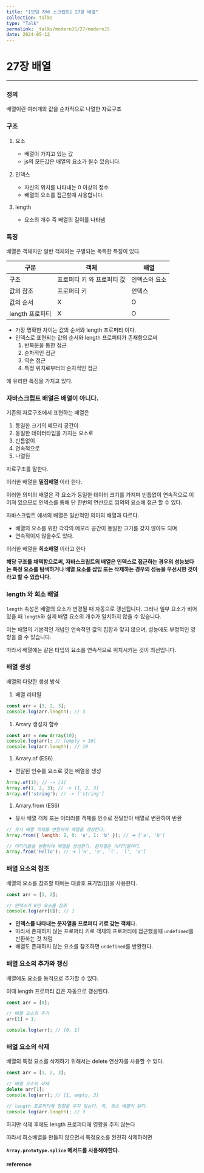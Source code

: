 ```yaml
---
title: "[모던 자바 스크립트] 27장 배열"
collection: talks
type: "Talk"
permalink: _talks/modernJS/27/modernJS
date: 2024-05-12
---
```


# 27장 배열

---

### 정의
배열이란 여러개의 값을 순차적으로 나열한 자료구조

### 구조

1. 요소
   - 배열이 가지고 있는 값
   - js의 모든값은 배열의 요소가 될수 있습니다.

1. 인덱스
   - 자신의 위치를 나타내는 0 이상의 정수
   - 배열의 요소를 접근할때 사용합니다.

2. length
   - 요소의 개수 즉 배열의 길이를 나타냄

### 특징

배열은 객체지만 일반 객체와는 구별되는 독특한 특징이 있다.

| 구분 | 객체 | 배열 |
| --- | --- | --- |
| 구조 | 프로퍼티 키 와 프로퍼티 값 | 인덱스와 요소 |
| 값의 참조 | 프로퍼티 키 | 인덱스 |
| 값의 순서 | X | O |
| length 프로퍼티 | X | O |
- 가장 명확한 차이는 값의 순서와 length 프로퍼티 이다.
- 인덱스로 표현되는 값의 순서와 length  프로퍼티가 존재함으로써
   1. 반복문을 통한 접근
   2. 순차적인 접근
   3. 역순 접근
   4. 특정 위치로부터의 순차적인 접근

에 유리한 특징을 가지고 있다.

### **자바스크립트 배열은 배열이 아니다.**

기존의 자료구조에서 표현하는 배열은

1. 동일한 크기의 메모리 공간이
2. 동일한 데이터타입을 가지는 요소로
3. 빈틈없이
4. 연속적으로
5. 나열된

자료구조를 말한다.

이러한 배열을 **밀집배열** 이라 한다.

이러한 의미의 배열은 각 요소가 동일한 데이터 크기를 가지며 빈틈없이 연속적으로 이어져 있으므로  인덱스를 통해 단 한번의 연산으로 임의의 요소에 접근 할 수 있다.

자바스크립트 에서의 배열은 일반적인 의미의 배열과 다르다.

- 배열의 요소를 위한 각각의 메모리 공간이 동일한 크기를 갖지 않아도 되며
- 연속적이지 않을수도 있다.

이러한 배열을 **희소배열** 이라고 한다

**해당 구조를 채택함으로써, 자바스크립트의 배열은 인덱스로 접근하는 경우의 성능보다는 특정 요소를 탐색하거나 배열 요소를 삽입 또는 삭제하는 경우의 성능을 우선시한 것이라고 할 수 있습니다.**

### length 와 희소 배열

`length` 속성은 배열의 요소가 변경될 때 자동으로 갱신됩니다. 그러나 일부 요소가 비어 있을 때 `length`와 실제 배열 요소의 개수가 일치하지 않을 수 있습니다.

이는 배열의 기본적인 개념인 연속적인 값의 집합과 맞지 않으며, 성능에도 부정적인 영향을 줄 수 있습니다.

따라서 배열에는 같은 타입의 요소를 연속적으로 위치시키는 것이 최선입니다.

### 배열 생성

배열의 다양한 생성 방식

1. 배열 리터럴

```jsx
const arr = [1, 2, 3];
console.log(arr.length); // 3
```

1. Arrary 생성자 함수

```jsx
const arr = new Array(10);
console.log(arr); // [empty × 10]
console.log(arr.length); // 10
```

1. Arrary.of (ES6)
- 전달된 인수를 요소로 갖는 배열을 생성

```jsx
Array.of(1); // -> [1]
Array.of(1, 2, 3); // -> [1, 2, 3]
Array.of('string'); // -> ['string']
```

1. Arrary.from (ES6)
- 유사 배열 객체 또는 이터러블 객체를 인수로 전달받아 배열로 변환하여 반환

```jsx
// 유사 배열 객체를 변환하여 배열을 생성한다.
Array.from({ length: 2, 0: 'a', 1: 'b' }); // ➔ ['a', 'b']

// 이터러블을 변환하여 배열을 생성한다. 문자열은 이터러블이다.
Array.from('Hello'); // ➔ ['H', 'e', 'l', 'l', 'o']
```

### 배열 요소의 참조

배열의 요소를 참조할 때에는 대괄호 표기법([])을 사용한다.

```jsx
const arr = [1, 2];

// 인덱스가 0인 요소를 참조
console.log(arr[0]); // 1
```

- **인덱스를 나타내는 문자열을 프로퍼티 키로 갖는 객체**다.
- 따라서 존재하지 않는 프로퍼티 키로 객체의 프로퍼티에 접근했을때 `undefined`를 반환하는 것 처럼
- 배열도 존재하지 않는 요소를 참조하면 `undefined`를 반환한다.

### 배열 요소의 추가와 갱신

배열에도 요소를 동적으로 추가할 수 있다.

이때 length 프로퍼티 값은 자동으로 갱신된다.

```jsx
const arr = [0];

// 배열 요소의 추가
arr[1] = 1;

console.log(arr); // [0, 1]
```

### 배열 요소의 삭제

배열의 특정 요소를 삭제하기 위해서는 delete 연산자를 사용할 수 있다.

```jsx
const arr = [1, 2, 3];

// 배열 요소의 삭제
delete arr[1];
console.log(arr); // [1, empty, 3]

// length 프로퍼티에 영향을 주지 않는다. 즉, 희소 배열이 된다.
console.log(arr.length); // 3
```

하지만 삭제 후에도 length 프로퍼티에 영향을 주지 않는다

따라서 희소배열을 만들지 않으면서 특정요소를 완전히 삭제하려면

**`Array.prototype.splice` 메서드를 사용해야한다.**

#### reference

